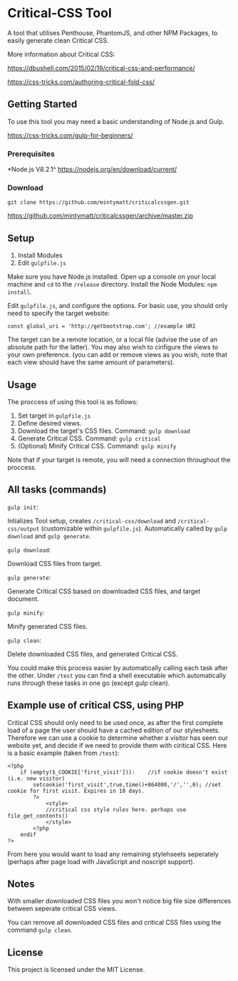 # Critical-CSS Tool

A tool that utilises Penthouse, PhantomJS, and other NPM Packages, to easily generate clean Critical CSS.

More information about Critical CSS: 

https://dbushell.com/2015/02/19/critical-css-and-performance/

https://css-tricks.com/authoring-critical-fold-css/

## Getting Started

To use this tool you may need a basic understanding of Node.js and Gulp.

https://css-tricks.com/gulp-for-beginners/

### Prerequisites

*Node.js V8.2.1^ https://nodejs.org/en/download/current/

### Download

`git clone https://github.com/mintymatt/criticalcssgen.git`

https://github.com/mintymatt/criticalcssgen/archive/master.zip

## Setup

1.	Install Modules
2.	Edit `gulpfile.js`

Make sure you have Node.js installed. Open up a console on your local machine and `cd` to the `/release` directory. Install the Node Modules: `npm install`.

Edit `gulpfile.js`, and configure the options. For basic use, you should only need to specify the target website: 

`const global_uri = 'http://getbootstrap.com'; //example URI`

The target can be a remote location, or a local file (advise the use of an absolute path for the latter). You may also wish to cinfigure the views to your own preference. (you can add or remove views as you wish, note that each view should have the same amount of parameters).

## Usage

The proccess of using this tool is as follows:

1.	Set target in `gulpfile.js`
2.	Define desired views.
3.	Download the target's CSS files. Command: `gulp download`
4.	Generate Critical CSS.	Command: `gulp critical`
5.	(Optional) Minify Critical CSS. Command: `gulp minify`

Note that if your target is remote, you will need a connection throughout the proccess.

## All tasks (commands)

`gulp init`:

Intializes Tool setup, creates `/critical-css/download` and `/critical-css/output` (customizable within `gulpfile.js`).
Automatically called by `gulp download` and `gulp generate`.


`gulp download`:

Download CSS files from target.


`gulp generate`:

Generate Critical CSS based on downloaded CSS files, and target document.


`gulp minify`:

Minify generated CSS files.


`gulp clean`:

Delete downloaded CSS files, and generated Critical CSS.



You could make this process easier by automatically calling each task after the other. Under `/test` you can find a shell executable which automatically runs through these tasks in one go (except gulp clean).

## Example use of critical CSS, using PHP

Critical CSS should only need to be used once, as after the first complete load of a page the user should have a cached edition of our stylesheets. Therefore we can use a cookie to determine whether a visitor has seen our website yet, and decide if we need to provide them with ciritical CSS. Here is a basic example (taken from `/test`):

```
<?php
	if (empty($_COOKIE['first_visit'])):	//if cookie doesn't exist (i.e. new visitor)
		setcookie('first_visit',true,time()+864000,'/','',0); //set cookie for first visit. Expires in 10 days.
		?>
			<style>
			//critical css style rules here. perhaps use file_get_contents()
			</style>
		<?php
	endif
?>

```
From here you would want to load any remaining stylehseets seperately (perhaps after page load with JavaScript and noscript support).

## Notes

With smaller downloaded CSS files you won't notice big file size differences between seperate critical CSS views.

You can remove all downloaded CSS files and critical CSS files using the command `gulp clean`.

## License

This project is licensed under the MIT License.
